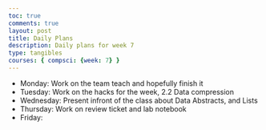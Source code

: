 ```yaml
---
toc: true
comments: true
layout: post
title: Daily Plans
description: Daily plans for week 7
type: tangibles
courses: { compsci: {week: 7} }
---
```


- Monday: Work on the team teach and hopefully finish it 
- Tuesday: Work on the hacks for the week, 2.2 Data compression
- Wednesday: Present infront of the class about Data Abstracts, and Lists
- Thursday: Work on review ticket and lab notebook
- Friday: